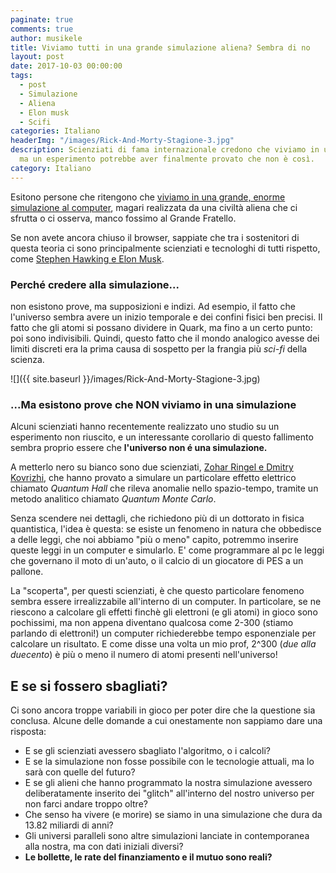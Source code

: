```yaml
---
paginate: true
comments: true
author: musikele
title: Viviamo tutti in una grande simulazione aliena? Sembra di no
layout: post
date: 2017-10-03 00:00:00
tags:
  - post
  - Simulazione
  - Aliena
  - Elon musk
  - Scifi
categories: Italiano
headerImg: "/images/Rick-And-Morty-Stagione-3.jpg"
description: Scienziati di fama internazionale credono che viviamo in una simulazione,
  ma un esperimento potrebbe aver finalmente provato che non è così.
category: Italiano
---
```

Esitono persone che ritengono che [viviamo in una grande, enorme simulazione al computer](http://www.lescienze.it/news/2016/04/16/news/universo_simulazione_computer-3054787/), magari realizzata da una civiltà aliena che ci sfrutta o ci osserva, manco fossimo al Grande Fratello.

<!--more-->

Se non avete ancora chiuso il browser, sappiate che tra i sostenitori di questa teoria ci sono principalmente scienziati e tecnologhi di tutti rispetto, come [Stephen Hawking e Elon Musk](https://www.theguardian.com/technology/2017/apr/22/what-if-were-living-in-a-computer-simulation-the-matrix-elon-musk).

### Perché credere alla simulazione...

non esistono prove, ma supposizioni e indizi. Ad esempio, il fatto che l'universo sembra avere un inizio temporale e dei confini fisici ben precisi. Il fatto che gli atomi si possano dividere in  Quark, ma fino a un certo punto: poi sono indivisibili. Quindi, questo fatto che il mondo analogico avesse dei limiti discreti era la prima causa di sospetto per la frangia più _sci-fi_ della scienza. 

![]({{ site.baseurl }}/images/Rick-And-Morty-Stagione-3.jpg)

### ...Ma esistono prove che NON viviamo in una simulazione

Alcuni scienziati hanno recentemente realizzato uno studio su un esperimento non riuscito, e un interessante corollario di questo fallimento sembra proprio essere che **l'universo non é una simulazione.**

A metterlo nero su bianco sono due scienziati, [Zohar Ringel e Dmitry Kovrizhi](https://cosmosmagazine.com/physics/physicists-find-we-re-not-living-in-a-computer-simulation), che hanno provato a simulare un particolare effetto elettrico chiamato _Quantum Hall_ che rileva anomalie nello spazio-tempo, tramite un metodo analitico chiamato _Quantum Monte Carlo_.

Senza scendere nei dettagli, che richiedono più di un dottorato in fisica quantistica, l'idea è questa: se esiste un fenomeno in natura che obbedisce a delle leggi, che noi abbiamo "più o meno" capito, potremmo inserire queste leggi in un computer e simularlo. E' come programmare al pc le leggi che governano il moto di un'auto, o il calcio di un giocatore di PES a un pallone.

La "scoperta", per questi scienziati, è che questo particolare fenomeno sembra essere irrealizzabile all'interno di un computer. In particolare, se ne riescono a calcolare gli effetti finchè gli elettroni (e gli atomi) in gioco sono pochissimi, ma non appena diventano qualcosa come 2-300 (stiamo parlando di elettroni!) un computer richiederebbe tempo esponenziale per calcolare un risultato. E come disse una volta un mio prof, 2^300 (_due alla duecento_) è più o meno il numero di atomi presenti nell'universo!

## E se si fossero sbagliati?

Ci sono ancora troppe variabili in gioco per poter dire che la questione sia conclusa. Alcune delle domande a cui onestamente non sappiamo dare una risposta:

* E se gli scienziati avessero sbagliato l'algoritmo, o i calcoli?
* E se la simulazione non fosse possibile con le tecnologie attuali, ma lo sarà con quelle del futuro?
* E se gli alieni che hanno programmato la nostra simulazione avessero deliberatamente inserito dei "glitch" all'interno del nostro universo per non farci andare troppo oltre?
* Che senso ha vivere (e morire) se siamo in una simulazione che dura da 13.82 miliardi di anni?
* Gli universi paralleli sono altre simulazioni lanciate in contemporanea alla nostra, ma con dati iniziali diversi?
* **Le bollette, le rate del finanziamento e il mutuo sono reali?**